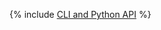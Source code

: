 {% include [CLI and Python API](../../../_includes/user-guide/data-processing/chyt/cli-and-api.md) %}